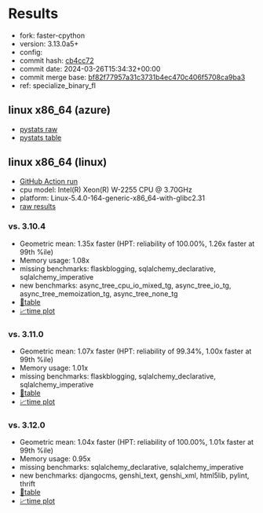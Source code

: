 # Results

- fork: faster-cpython
- version: 3.13.0a5+
- config: 
- commit hash: [cb4cc72](https://github.com/faster%2dcpython/cpython/commit/cb4cc72)
- commit date: 2024-03-26T15:34:32+00:00
- commit merge base: [bf82f77957a31c3731b4ec470c406f5708ca9ba3](https://github.com/faster%2dcpython/cpython/commit/bf82f77957a31c3731b4ec470c406f5708ca9ba3)
- ref: specialize_binary_fl

## linux x86_64 (azure)

- [pystats raw](bm-20240326-azure-x86_64-faster%252dcpython-specialize_binary_fl-3.13.0a5%2B-cb4cc72-pystats.json)
- [pystats table](bm-20240326-azure-x86_64-faster%252dcpython-specialize_binary_fl-3.13.0a5%2B-cb4cc72-pystats.md)

## linux x86_64 (linux)

- [GitHub Action run](https://github.com/faster-cpython/benchmarking/actions/runs/8439036266)
- cpu model: Intel(R) Xeon(R) W-2255 CPU @ 3.70GHz
- platform: Linux-5.4.0-164-generic-x86_64-with-glibc2.31
- [raw results](bm-20240326-linux-x86_64-faster%252dcpython-specialize_binary_fl-3.13.0a5%2B-cb4cc72.json)

### vs. 3.10.4

- Geometric mean: 1.35x faster (HPT: reliability of 100.00%, 1.26x faster at 99th %ile)
- Memory usage: 1.08x
- missing benchmarks: flaskblogging, sqlalchemy_declarative, sqlalchemy_imperative
- new benchmarks: async_tree_cpu_io_mixed_tg, async_tree_io_tg, async_tree_memoization_tg, async_tree_none_tg
- [📄table](bm-20240326-linux-x86_64-faster%252dcpython-specialize_binary_fl-3.13.0a5%2B-cb4cc72-vs-3.10.4.md)
- [📈time plot](bm-20240326-linux-x86_64-faster%252dcpython-specialize_binary_fl-3.13.0a5%2B-cb4cc72-vs-3.10.4.png)

### vs. 3.11.0

- Geometric mean: 1.07x faster (HPT: reliability of 99.34%, 1.00x faster at 99th %ile)
- Memory usage: 1.01x
- missing benchmarks: flaskblogging, sqlalchemy_declarative, sqlalchemy_imperative
- [📄table](bm-20240326-linux-x86_64-faster%252dcpython-specialize_binary_fl-3.13.0a5%2B-cb4cc72-vs-3.11.0.md)
- [📈time plot](bm-20240326-linux-x86_64-faster%252dcpython-specialize_binary_fl-3.13.0a5%2B-cb4cc72-vs-3.11.0.png)

### vs. 3.12.0

- Geometric mean: 1.04x faster (HPT: reliability of 100.00%, 1.01x faster at 99th %ile)
- Memory usage: 0.95x
- missing benchmarks: sqlalchemy_declarative, sqlalchemy_imperative
- new benchmarks: djangocms, genshi_text, genshi_xml, html5lib, pylint, thrift
- [📄table](bm-20240326-linux-x86_64-faster%252dcpython-specialize_binary_fl-3.13.0a5%2B-cb4cc72-vs-3.12.0.md)
- [📈time plot](bm-20240326-linux-x86_64-faster%252dcpython-specialize_binary_fl-3.13.0a5%2B-cb4cc72-vs-3.12.0.png)

